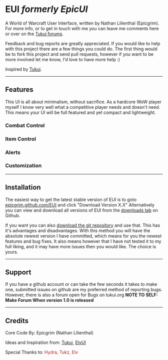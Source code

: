 # EUI _formerly EpicUI_

A World of Warcraft User Interface, written by Nathan Lilienthal (Epicgrim). For more info, or to get in touch with me you can leave me comments here or over on the [Tukui forums](http://www.tukui.org/forums/forum.php?id=168). 

Feedback and bug reports are greatly appreciated. If you would like to help with this project there are a few things you could do. The first thing would be to fork this project and send pull requests, however if you want to be more involved let me know, I'd love to have more help :)

Inspired by [Tukui](http://www.tukui.org).

---

## Features
This UI is all about minimalism, without sacrifice. As a hardcore WoW player myself I know very well what a competitive player needs and doesn't need. This means your UI will be full featured and yet compact and lightweight.

### Combat Control

### Item Control

### Alerts

### Customization

---

## Installation
The easiest way to get the latest stable version of EUI is to goto [epicgrim.github.com/EUI](http://epicgrim.github.com/EUI) and click "Download Version X.X"
Alternatively you can view and download all versions of EUI from the [downloads tab](https://github.com/Epicgrim/EUI/downloads) on Github. 

If you want you can also [download the git repository](https://github.com/Epicgrim/EUI/zipball/master) and use that. This has it's advantages and disadvantages. With this method you will have the absolute newest version I have committed, which means for you the newest features and bug fixes. It also means however that I have not tested it to my full liking, and it may have more issues then you would like. The choice is yours.

---

## Support
If you have a github account or can take the few seconds it takes to make one, submitted issues on github are my preferred method of reporting bugs. However, there is also a forum open for Bugs on tukui.org __NOTE TO SELF: Make Forum When version 1.0 is released__

---

## Credits
Core Code By: Epicgrim (Nathan Lilienthal)

Ideas and Inspiration from: [Tukui](http://www.tukui.org/forums/), [ElvUI](http://www.tukui.org/forums/)

Special Thanks to: <span style="color: #ad2424;">Hydra, Tukz, Elv</span>